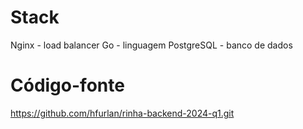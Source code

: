 # Stack

Nginx - load balancer
Go - linguagem
PostgreSQL - banco de dados

# Código-fonte

https://github.com/hfurlan/rinha-backend-2024-q1.git
